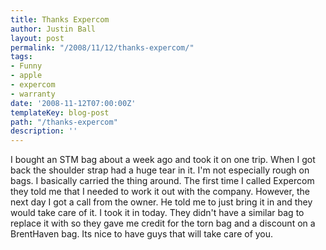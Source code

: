 ```yaml
---
title: Thanks Expercom
author: Justin Ball
layout: post
permalink: "/2008/11/12/thanks-expercom/"
tags:
- Funny
- apple
- expercom
- warranty
date: '2008-11-12T07:00:00Z'
templateKey: blog-post
path: "/thanks-expercom"
description: ''
---
```


I bought an STM bag about a week ago and took it on one trip. When I got back the shoulder strap had a huge tear in it. I'm not especially rough on bags. I basically carried the thing around. The first time I called Expercom they told me that I needed to work it out with the company. However, the next day I got a call from the owner. He told me to just bring it in and they would take care of it. I took it in today. They didn't have a similar bag to replace it with so they gave me credit for the torn bag and a discount on a BrentHaven bag. Its nice to have guys that will take care of you.
